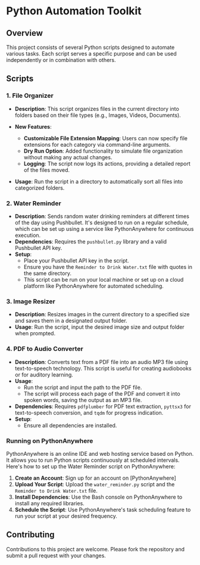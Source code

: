 
# Python Automation Toolkit

## Overview

This project consists of several Python scripts designed to automate various tasks.
Each script serves a specific purpose and can be used independently or in combination with others.

## Scripts

### 1. File Organizer

- **Description**: This script organizes files in the current directory into folders based on their file types (e.g., Images, Videos, Documents).
- **New Features**:
  - **Customizable File Extension Mapping**: Users can now specify file extensions for each category via command-line arguments.
  - **Dry Run Option**: Added functionality to simulate file organization without making any actual changes.
  - **Logging**: The script now logs its actions, providing a detailed report of the files moved.

- **Usage**: Run the script in a directory to automatically sort all files into categorized folders.

### 2. Water Reminder

- **Description**: Sends random water drinking reminders at different times of the day using Pushbullet. It's designed to run on a regular schedule, which can be set up using a service like PythonAnywhere for continuous execution.
- **Dependencies**: Requires the `pushbullet.py` library and a valid Pushbullet API key.
- **Setup**:
  - Place your Pushbullet API key in the script.
  - Ensure you have the `Reminder to Drink Water.txt` file with quotes in the same directory.
  - This script can be run on your local machine or set up on a cloud platform like PythonAnywhere for automated scheduling.

### 3. Image Resizer

- **Description**: Resizes images in the current directory to a specified size and saves them in a designated output folder.
- **Usage**: Run the script, input the desired image size and output folder when prompted.

### 4. PDF to Audio Converter

- **Description**: Converts text from a PDF file into an audio MP3 file using text-to-speech technology. This script is useful for creating audiobooks or for auditory learning.
- **Usage**:
  - Run the script and input the path to the PDF file.
  - The script will process each page of the PDF and convert it into spoken words, saving the output as an MP3 file.
- **Dependencies**: Requires `pdfplumber` for PDF text extraction, `pyttsx3` for text-to-speech conversion, and `tqdm` for progress indication.
- **Setup**:
  - Ensure all dependencies are installed.

### Running on PythonAnywhere

PythonAnywhere is an online IDE and web hosting service based on Python. It allows you to run Python scripts continuously at scheduled intervals. Here's how to set up the Water Reminder script on PythonAnywhere:

1. **Create an Account**: Sign up for an account on [PythonAnywhere]
2. **Upload Your Script**: Upload the `water_reminder.py` script and the `Reminder to Drink Water.txt` file.
3. **Install Dependencies**: Use the Bash console on PythonAnywhere to install any required libraries.
4. **Schedule the Script**: Use PythonAnywhere's task scheduling feature to run your script at your desired frequency.

## Contributing

Contributions to this project are welcome. Please fork the repository and submit a pull request with your changes.
